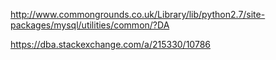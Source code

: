 http://www.commongrounds.co.uk/Library/lib/python2.7/site-packages/mysql/utilities/common/?DA

https://dba.stackexchange.com/a/215330/10786